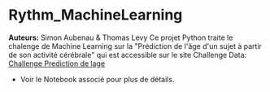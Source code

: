 # Rythm_MachineLearning
**Auteurs:** Simon Aubenau & Thomas Levy
Ce projet Python traite le chalenge de Machine Learning sur la 
"Prédiction de l'âge d'un sujet à partir de son activité cérébrale" qui est accessible sur le site Challenge Data:
 [Challenge Prediction de lage](https://challengedata.ens.fr/fr/challenge/19/prediction_de_lage_dun_sujet_a_partir_de_son_activite_cerebrale.html)   

 * Voir le Notebook associé pour plus de détails.
